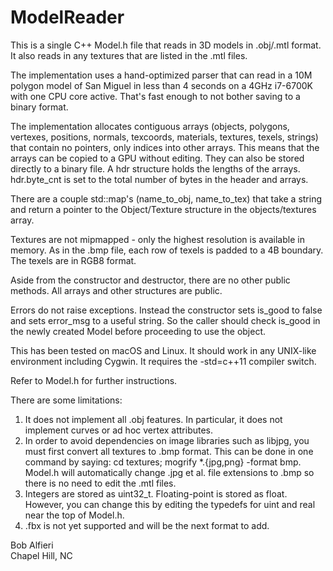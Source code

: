 # ModelReader

This is a single C++ Model.h file that reads in 3D models in .obj/.mtl format. It also reads in any textures that are listed in the .mtl files.

The implementation uses a hand-optimized parser that can read in a 10M polygon model of San Miguel in less than 4 seconds on a 4GHz i7-6700K with one CPU core active.  That's fast enough to not bother saving to a binary format.  

The implementation allocates contiguous arrays (objects, polygons, vertexes, positions, normals, texcoords, materials, textures, texels, strings) that contain no pointers, only indices into other arrays.  This means that the arrays can be copied to a GPU without editing.  They can also be stored directly to a binary file.  A hdr structure holds the lengths of the arrays.  hdr.byte_cnt is set to the total number of bytes in the header and arrays.

There are a couple std::map's (name_to_obj, name_to_tex) that take a string and return a pointer to the Object/Texture structure in the objects/textures array.

Textures are not mipmapped - only the highest resolution is available in memory. As in the .bmp file, each row of texels is padded to a 4B boundary.  The texels are in RGB8 format.

Aside from the constructor and destructor, there are no other public methods.  All arrays and other structures are public.

Errors do not raise exceptions.  Instead the constructor sets is_good to false and sets error_msg to a useful string.  So the caller should check is_good in the newly created Model before proceeding to use the object.

This has been tested on macOS and Linux.  It should work in any UNIX-like environment including Cygwin. It requires the -std=c++11 compiler switch.

Refer to Model.h for further instructions.

There are some limitations:

1) It does not implement all .obj features.  In particular, it does not implement curves or ad hoc vertex attributes.
2) In order to avoid dependencies on image libraries such as libjpg, you must first convert all textures to .bmp format.  This can be done in one command by saying: cd textures; mogrify *.{jpg,png} -format bmp.  Model.h will automatically change .jpg et al. file extensions to .bmp so there is no need to edit the .mtl files.
3) Integers are stored as uint32_t.  Floating-point is stored as float.  However, you can change this by editing the typedefs for uint and real near the top of Model.h. 
4) .fbx is not yet supported and will be the next format to add.

Bob Alfieri<br>
Chapel Hill, NC

